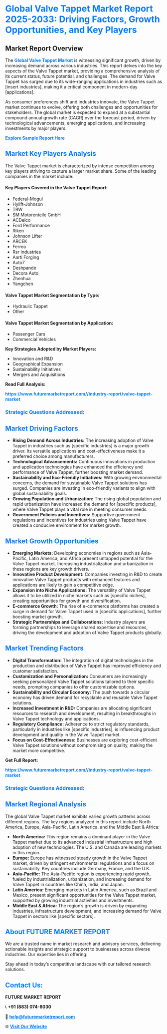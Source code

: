 <h1 style="color: #007BFF;">Global Valve Tappet Market Report 2025-2033: Driving Factors, Growth Opportunities, and Key Players</h1>

<section id="overview">
<h2>Market Report Overview</h2>
<p>The <a href="https://www.futuremarketreport.com//industry-report/valve-tappet-market" style="color: #007BFF; text-decoration: none;"><strong>Global Valve Tappet Market</strong></a> is witnessing significant growth, driven by increasing demand across various industries. This report delves into the key aspects of the Valve Tappet market, providing a comprehensive analysis of its current status, future potential, and challenges. The demand for Valve Tappet has surged due to its wide-ranging applications in industries such as [insert industries], making it a critical component in modern-day [applications].</p>
<p>As consumer preferences shift and industries innovate, the Valve Tappet market continues to evolve, offering both challenges and opportunities for stakeholders. The global market is expected to expand at a substantial compound annual growth rate (CAGR) over the forecast period, driven by technological advancements, emerging applications, and increasing investments by major players.</p>
</section>

<section id="overview">
<p><a href="https://www.futuremarketreport.com//request-sample/reportId=84502" style="color: #007BFF; text-decoration: none;"><strong>Explore Sample Report Here</strong></a></p>
</section>

<section id="key-players">
<h2 style="color: #007BFF;">Market Key Players Analysis</h2>
<p>The Valve Tappet market is characterized by intense competition among key players striving to capture a larger market share. Some of the leading companies in the market include:</p>
<h4>Key Players Covered in the Valve Tappet Report:</h4>
<ul><li>Federal-Mogul</li><li>Hylift-Johnson</li><li>TRW</li><li>SM Motorenteile GmbH</li><li>ACDelco</li><li>Ford Performance</li><li>Riken</li><li>Johnson Lifter</li><li>ARCEK</li><li>Ferrea</li><li>Rsr Industries</li><li>Aarti Forging</li><li>Auto7</li><li>Deshpande</li><li>Decora Auto</li><li>Zhenhua</li><li>Yangchen</li></ul>
<h4>Valve Tappet Market Segmentation by Type:</h4>
<ul><li>Hydraulic Tappet</li><li>Other</li></ul>

<h4>Valve Tappet Market Segmentation by Application:</h4>
<ul><li>Passenger Cars</li><li>Commercial Vehicles</li></ul>
<p><strong>Key Strategies Adopted by Market Players:</strong></p>
<ul>
<li>Innovation and R&D</li>
<li>Geographical Expansion</li>
<li>Sustainability Initiatives</li>
<li>Mergers and Acquisitions</li>
</ul>
</section>

<section>
<p><strong>Read Full Analysis: </strong></p><a href="https://www.futuremarketreport.com//industry-report/valve-tappet-market" style="color: #007BFF; text-decoration: none;"><strong>https://www.futuremarketreport.com//industry-report/valve-tappet-market</strong></a>
<h3 style="color: #007BFF;">Strategic Questions Addressed:</h3>
</section>

<section id="driving-factors">
<h2 style="color: #007BFF;">Market Driving Factors</h2>
<ul>
<li><strong>Rising Demand Across Industries:</strong> The increasing adoption of Valve Tappet in industries such as [specific industries] is a major growth driver. Its versatile applications and cost-effectiveness make it a preferred choice among manufacturers.</li>
<li><strong>Technological Advancements:</strong> Continuous innovations in production and application technologies have enhanced the efficiency and performance of Valve Tappet, further boosting market demand.</li>
<li><strong>Sustainability and Eco-Friendly Initiatives:</strong> With growing environmental concerns, the demand for sustainable Valve Tappet solutions has surged. Companies are investing in eco-friendly variants to align with global sustainability goals.</li>
<li><strong>Growing Population and Urbanization:</strong> The rising global population and rapid urbanization have increased the demand for [specific products], where Valve Tappet plays a vital role in meeting consumer needs.</li>
<li><strong>Government Policies and Incentives:</strong> Supportive government regulations and incentives for industries using Valve Tappet have created a conducive environment for market growth.</li>
</ul>
</section>

<section id="growth-opportunities">
<h2 style="color: #007BFF;">Market Growth Opportunities</h2>
<ul>
<li><strong>Emerging Markets:</strong> Developing economies in regions such as Asia-Pacific, Latin America, and Africa present untapped potential for the Valve Tappet market. Increasing industrialization and urbanization in these regions are key growth drivers.</li>
<li><strong>Innovative Product Development:</strong> Companies investing in R&D to create innovative Valve Tappet products with enhanced features and applications are likely to gain a competitive edge.</li>
<li><strong>Expansion into Niche Applications:</strong> The versatility of Valve Tappet allows it to be utilized in niche markets such as [specific niches], creating opportunities for growth and diversification.</li>
<li><strong>E-commerce Growth:</strong> The rise of e-commerce platforms has created a surge in demand for Valve Tappet used in [specific applications], further boosting market growth.</li>
<li><strong>Strategic Partnerships and Collaborations:</strong> Industry players are forming partnerships to leverage shared expertise and resources, driving the development and adoption of Valve Tappet products globally.</li>
</ul>
</section>

<section id="trending-factors">
<h2 style="color: #007BFF;">Market Trending Factors</h2>
<ul>
<li><strong>Digital Transformation:</strong> The integration of digital technologies in the production and distribution of Valve Tappet has improved efficiency and customer satisfaction.</li>
<li><strong>Customization and Personalization:</strong> Consumers are increasingly seeking personalized Valve Tappet solutions tailored to their specific needs, prompting companies to offer customizable options.</li>
<li><strong>Sustainability and Circular Economy:</strong> The push towards a circular economy has driven demand for recyclable and reusable Valve Tappet solutions.</li>
<li><strong>Increased Investment in R&D:</strong> Companies are allocating significant resources to research and development, resulting in breakthroughs in Valve Tappet technology and applications.</li>
<li><strong>Regulatory Compliance:</strong> Adherence to strict regulatory standards, particularly in industries like [specific industries], is influencing product development and quality in the Valve Tappet market.</li>
<li><strong>Focus on Cost-Effectiveness:</strong> Businesses are exploring cost-efficient Valve Tappet solutions without compromising on quality, making the market more competitive.</li>
</ul>
</section>

<section>
<p><strong>Get Full Report: </strong></p><a href="https://www.futuremarketreport.com//industry-report/valve-tappet-market" style="color: #007BFF; text-decoration: none;"><strong>https://www.futuremarketreport.com//industry-report/valve-tappet-market</strong></a>
<h3 style="color: #007BFF;">Strategic Questions Addressed:</h3>
</section>


<section id="regional-analysis">
<h2 style="color: #007BFF;">Market Regional Analysis</h2>
<p>The global Valve Tappet market exhibits varied growth patterns across different regions. The key regions analyzed in this report include North America, Europe, Asia-Pacific, Latin America, and the Middle East & Africa:</p>
<ul>
<li><strong>North America:</strong> This region remains a dominant player in the Valve Tappet market due to its advanced industrial infrastructure and high adoption of new technologies. The U.S. and Canada are leading markets in this region.</li>
<li><strong>Europe:</strong> Europe has witnessed steady growth in the Valve Tappet market, driven by stringent environmental regulations and a focus on sustainability. Key countries include Germany, France, and the U.K.</li>
<li><strong>Asia-Pacific:</strong> The Asia-Pacific region is experiencing rapid growth, fueled by industrialization, urbanization, and increasing demand for Valve Tappet in countries like China, India, and Japan.</li>
<li><strong>Latin America:</strong> Emerging markets in Latin America, such as Brazil and Mexico, present significant opportunities for the Valve Tappet market, supported by growing industrial activities and investments.</li>
<li><strong>Middle East & Africa:</strong> The region’s growth is driven by expanding industries, infrastructure development, and increasing demand for Valve Tappet in sectors like [specific sectors].</li>
</ul>
</section>

<footer>
<h2 style="color: #007BFF;">About FUTURE MARKET REPORT</h2>
<p>We are a trusted name in market research and advisory services, delivering actionable insights and strategic support to businesses across diverse industries. Our expertise lies in offering:</p>

<p>Stay ahead in today’s competitive landscape with our tailored research solutions.</p>

<h2 style="color: #007BFF;">Contact Us:</h2>
<p><strong>FUTURE MARKET REPORT</strong></p>
<p>📞 <strong>+91 (883) 074-8030</strong></p>
<p>📧 <strong><a href="mailto:help@futuremarketreport.com" style="color: #007BFF;">help@futuremarketreport.com</a></strong></p>
<p>🌐 <strong><a href="https://www.futuremarketreport.com/" style="color: #007BFF;">Visit Our Website</a></strong></p>
</footer>